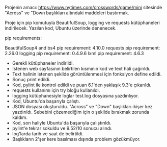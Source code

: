 Projenin amacı: https://www.nytimes.com/crosswords/game/mini sitesinde "Across" ve "Down başlıkları altındaki maddeleri bastırmak.

Proje için pip komutuyla BeautifulSoup, logging ve requests kütüphaneleri indirilecek. Yazılan kod, Ubuntu üzerinde denenecek.

pip requirements:

BeautifulSoup4 and bs4 pip requirement: 4.10.0 requests pip requirement: 2.26.0 logging pip requirement: 0.4.9.6 lxml pip requirement: 4.6.3

- Gerekli kütüphaneler indirildi.
- İstenen web sayfasının belirtilen kısmının kod ve text hali çağırıldı.
- Text halinin istenen şekilde görüntülenmesi için fonksiyon define edildi.
- Sonuç print edildi.
- Kod, pylint ile kontrol edildi ve puan 6.1'den yaklaşık 9.3'e çıkarıldı.
- requests kullanımı için try bloğu kullanıldı.
- logging kütüphanesiyle loglar test.log dosyasına yazdırılıyor.
- Kod, Ubuntu'da başarıyla çalıştı.
- JSON dosyası oluşturuldu. "Across" ve "Down" başlıkları ikişer kez yazdırıldı. Sebebini çözemediğim için o  şekilde bırakmak zorunda kaldım.
- Kod, son haliyle Ubuntu'da başarıyla çalıştırıldı.
- pylint'e tekrar sokuldu ve 9.52/10 sonucu alındı.
- log'larda tarih ve saat de belirtildi.
- Başlıkların 2'şer kere basılması dışında problem gözükmüyor.